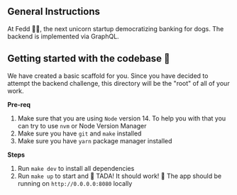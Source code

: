 ## General Instructions


At Fedd 🐶💸, the next unicorn startup democratizing banking for dogs. 
The backend is implemented via GraphQL.


## Getting started with the codebase 🚀

We have created a basic scaffold for you. Since you have decided to attempt the backend challenge, this directory will be the "root" of all of your work.

**Pre-req**
1. Make sure that you are using `Node` version 14. To help you with that you can try to use `nvm` or Node Version Manager
2. Make sure you have `git` and `make` installed
3. Make sure you have `yarn` package manager installed

**Steps**
1. Run `make dev` to install all dependencies 
2. Run `make up` to start and 🎉 TADA! It should work! 🎉 The app should be running on `http://0.0.0.0:8080` locally
